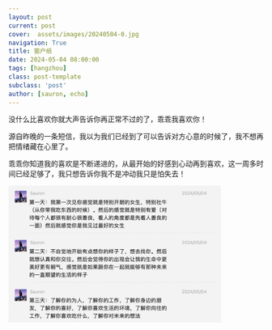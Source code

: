 ```yaml
---
layout: post
current: post
cover:  assets/images/20240504-0.jpg
navigation: True
title: 窗户纸
date: 2024-05-04 08:00:00
tags: [hangzhou]
class: post-template
subclass: 'post'
author: [sauron, echo]
---
```


<p>没什么比喜欢你就大声告诉你再正常不过的了，乖乖我喜欢你！</p>

<p>源自昨晚的一条短信，我以为我们已经到了可以告诉对方心意的时候了，我不想再把情绪藏在心里了。</p>
<p>乖乖你知道我的喜欢是不断递进的，从最开始的好感到心动再到喜欢，这一周多时间已经足够了，我只想告诉你我不是冲动我只是怕失去！</p>
<p><img src="assets/images/20240504-1.jpg" alt="20240504-1" width="420" /></p>


